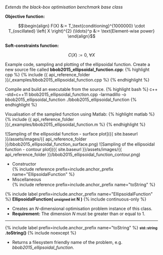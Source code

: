 *Extends the black-box optimisation benchmark base class*

**Objective function:**

$$\begin{align}
F(X) &:=  T_\text{conditioning}^{1000000} \cdot T_{oscillated} \left( X \right)^{2}
(\ldots)^p &:= \text{Element-wise power}
\end{align}$$

**Soft-constraints function:**

$$C(X) := 0, \ \forall X$$

Example code, sampling and plotting of the ellipsoidal function.
Create a new source file called **bbob2015_ellipsoidal_function.cpp**:
{% highlight cpp %}
{% include {{ api_reference_folder }}/_examples/bbob2015_ellipsoidal_function.cpp %}
{% endhighlight %}

Compile and build an executable from the source.
{% highlight bash %}
c++ -std=c++11 bbob2015_ellipsoidal_function.cpp -larmadillo -o bbob2015_ellipsoidal_function
./bbob2015_ellipsoidal_function
{% endhighlight %}

Visualisation of the sampled function using Matlab:
{% highlight matlab %}
{% include {{ api_reference_folder }}/_examples/bbob2015_ellipsoidal_function.m %}
{% endhighlight %}

![Sampling of the ellipsoidal function - surface plot]({{ site.baseurl }}/assets/images/{{ api_reference_folder }}/bbob2015_ellipsoidal_function_surface.png)
![Sampling of the ellipsoidal function - contour plot]({{ site.baseurl }}/assets/images/{{ api_reference_folder }}/bbob2015_ellipsoidal_function_contour.png)

- Constructor<br>
  {% include reference prefix=include.anchor_prefix name="EllipsoidalFunction" %}
- Miscellaneous<br>
  {% include reference prefix=include.anchor_prefix name="toString" %}

{% include label prefix=include.anchor_prefix name="EllipsoidalFunction" %}
**EllipsoidalFunction( <small>unsigned int</small> N )** {% include continuous-only %}

- Creates an *N*-dimensional optimisation problem instance of this class.
- **Requirement:** The dimension *N* must be greater than or equal to 1.

---
{% include label prefix=include.anchor_prefix name="toString" %}
**<small>std::string</small> .toString()** {% include noexcept %}

- Returns a filesystem friendly name of the problem, e.g. *bbob2015_ellipsoidal_function*.


